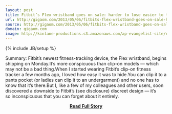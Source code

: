 ```yaml
---
layout: post
title: Fitbit’s Flex wristband goes on sale: harder to lose easier to track
url: http://gigaom.com/2013/05/06/fitbits-flex-wristband-goes-on-sale-harder-to-lose-easier-to-track/
source: http://gigaom.com/2013/05/06/fitbits-flex-wristband-goes-on-sale-harder-to-lose-easier-to-track/
domain: gigaom.com
image: http://kinlane-productions.s3.amazonaws.com/ap-evangelist-site/curated/screenshots/8373_feedproxy_google_com.png
---
```

{% include JB/setup %}<p>Summary: Fitbit’s newest fitness-tracking device, the Flex wristband, begins shipping on Monday.It’s more conspicuous than clip-on models — which may not be a bad thing.When I started wearing Fitbit’s clip-on fitness tracker a few months ago, I loved how easy it was to hide.You can clip it to a pants pocket (or ladies can clip it to an undergarment) and no one has to know that it’s there.But I, like a few of my colleagues and other users, soon discovered a downside to Fitbit’s (see disclosure) discreet design — it’s so inconspicuous that you can forget about it entirely.</p>
<center><p><a href="http://gigaom.com/2013/05/06/fitbits-flex-wristband-goes-on-sale-harder-to-lose-easier-to-track/" style='padding:25px; font-sze:18px; font-weight: bold;'>Read Full Story</a></p></center>
